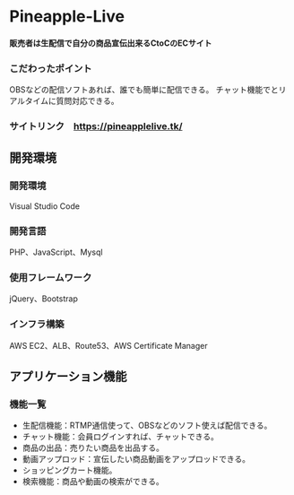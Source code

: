 # Pineapple-Live
#### 販売者は生配信で自分の商品宣伝出来るCtoCのECサイト

### こだわったポイント
OBSなどの配信ソフトあれば、誰でも簡単に配信できる。
チャット機能でとリアルタイムに質問対応できる。

### サイトリンク　https://pineapplelive.tk/

## 開発環境
### 開発環境
Visual Studio Code

### 開発言語
PHP、JavaScript、Mysql

### 使用フレームワーク
jQuery、Bootstrap

### インフラ構築
AWS EC2、ALB、Route53、AWS Certificate Manager

## アプリケーション機能

### 機能一覧
- 生配信機能：RTMP通信使って、OBSなどのソフト使えば配信できる。
- チャット機能：会員ログインすれば、チャットできる。
- 商品の出品：売りたい商品を出品する。
- 動画アップロッド：宣伝したい商品動画をアップロッドできる。
- ショッピングカート機能。
- 検索機能：商品や動画の検索ができる。

